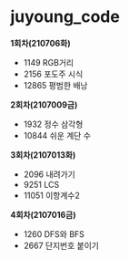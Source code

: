 # juyoung_code

**1회차(210706화)**
- 1149 RGB거리  
- 2156 포도주 시식  
- 12865 평범한 배낭

**2회차(2107009금)**
- 1932 정수 삼각형 
- 10844 쉬운 계단 수

**3회차(2107013화)**
- 2096 내려가기 
- 9251 LCS
- 11051 이항계수2

**4회차(2107016금)**
- 1260 DFS와 BFS 
- 2667 단지번호 붙이기

